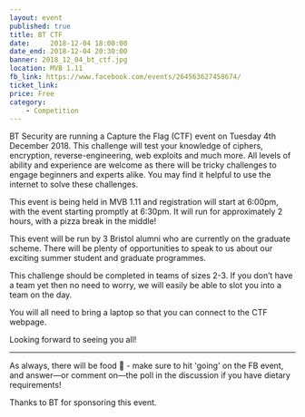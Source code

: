 ```yaml
---
layout: event
published: true
title: BT CTF
date:     2018-12-04 18:00:00
date_end: 2018-12-04 20:30:00
banner: 2018_12_04_bt_ctf.jpg
location: MVB 1.11
fb_link: https://www.facebook.com/events/264563627458674/
ticket_link:
price: Free
category:
    - Competition
---
```


BT Security are running a Capture the Flag (CTF) event on Tuesday 4th December 2018. This challenge will test your knowledge of ciphers, encryption, reverse-engineering, web exploits and much more. All levels of ability and experience are welcome as there will be tricky challenges to engage beginners and experts alike. You may find it helpful to use the internet to solve these challenges.

This event is being held in MVB 1.11 and registration will start at 6:00pm, with the event starting promptly at 6:30pm. It will run for approximately 2 hours, with a pizza break in the middle!

This event will be run by 3 Bristol alumni who are currently on the graduate scheme. There will be plenty of opportunities to speak to us about our exciting summer student and graduate programmes.

This challenge should be completed in teams of sizes 2-3. If you don’t have a team yet then no need to worry, we will easily be able to slot you into a team on the day.

You will all need to bring a laptop so that you can connect to the CTF webpage.

Looking forward to seeing you all!

---

As always, there will be food 🍕 - make sure to hit 'going' on the FB event, and answer—or comment on—the poll in the discussion if you have dietary requirements!

Thanks to BT for sponsoring this event.

